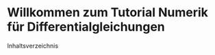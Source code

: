 # Willkommen zum Tutorial Numerik für Differentialgleichungen

Inhaltsverzeichnis

```{tableofcontents}
```
